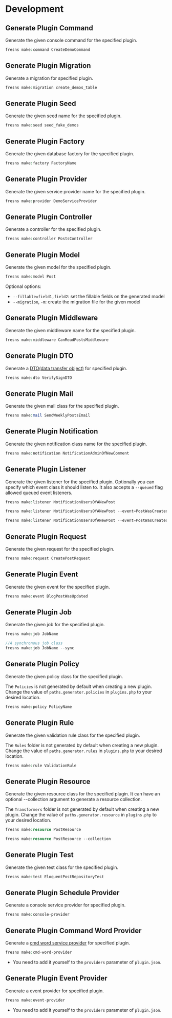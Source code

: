 # Development

## Generate Plugin Command

Generate the given console command for the specified plugin.

```php
fresns make:command CreateDemoCommand
```

## Generate Plugin Migration

Generate a migration for specified plugin.

```php
fresns make:migration create_demos_table
```

## Generate Plugin Seed

Generate the given seed name for the specified plugin.

```php
fresns make:seed seed_fake_demos
```

## Generate Plugin Factory

Generate the given database factory for the specified plugin.

```php
fresns make:factory FactoryName
```

## Generate Plugin Provider

Generate the given service provider name for the specified plugin.

```php
fresns make:provider DemoServiceProvider
```

## Generate Plugin Controller

Generate a controller for the specified plugin.

```php
fresns make:controller PostsController
```

## Generate Plugin Model

Generate the given model for the specified plugin.

```php
fresns make:model Post
```

Optional options:

- `--fillable=field1,field2`: set the fillable fields on the generated model
- `--migration`, `-m`: create the migration file for the given model

## Generate Plugin Middleware

Generate the given middleware name for the specified plugin.

```php
fresns make:middleware CanReadPostsMiddleware
```

## Generate Plugin DTO

Generate a [DTO(data transfer object)](../dto/) for specified plugin.

```php
fresns make:dto VerifySignDTO
```

## Generate Plugin Mail

Generate the given mail class for the specified plugin.

```php
fresns make:mail SendWeeklyPostsEmail
```

## Generate Plugin Notification

Generate the given notification class name for the specified plugin.

```php
fresns make:notification NotificationAdminOfNewComment
```

## Generate Plugin Listener

Generate the given listener for the specified plugin. Optionally you can specify which event class it should listen to. It also accepts a `--queued` flag allowed queued event listeners.

```php
fresns make:listener NotificationUsersOfANewPost

fresns make:listener NotificationUsersOfANewPost --event=PostWasCreated

fresns make:listener NotificationUsersOfANewPost --event=PostWasCreated --queued
```

## Generate Plugin Request

Generate the given request for the specified plugin.

```php
fresns make:request CreatePostRequest
```

## Generate Plugin Event

Generate the given event for the specified plugin.

```php
fresns make:event BlogPostWasUpdated
```

## Generate Plugin Job

Generate the given job for the specified plugin.

```php
fresns make:job JobName

//A synchronous job class
fresns make:job JobName --sync
```

## Generate Plugin Policy

Generate the given policy class for the specified plugin.

The `Policies` is not generated by default when creating a new plugin. Change the value of `paths.generator.policies` in `plugins.php` to your desired location.

```php
fresns make:policy PolicyName
```

## Generate Plugin Rule

Generate the given validation rule class for the specified plugin.

The `Rules` folder is not generated by default when creating a new plugin. Change the value of `paths.generator.rules` in `plugins.php` to your desired location.

```php
fresns make:rule ValidationRule
```

## Generate Plugin Resource

Generate the given resource class for the specified plugin. It can have an optional --collection argument to generate a resource collection.

The `Transformers` folder is not generated by default when creating a new plugin. Change the value of `paths.generator.resource` in `plugins.php` to your desired location.

```php
fresns make:resource PostResource

fresns make:resource PostResource --collection
```

## Generate Plugin Test

Generate the given test class for the specified plugin.

```php
fresns make:test EloquentPostRepositoryTest
```

## Generate Plugin Schedule Provider

Generate a console service provider for specified plugin.

```php
fresns make:console-provider
```

## Generate Plugin Command Word Provider

Generate a [cmd word service provider](../command-word/) for specified plugin.

```php
fresns make:cmd-word-provider
```

- You need to add it yourself to the `providers` parameter of `plugin.json`.

## Generate Plugin Event Provider

Generate a event provider for specified plugin.

```php
fresns make:event-provider
```

- You need to add it yourself to the `providers` parameter of `plugin.json`.
